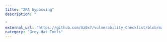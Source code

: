 ```yaml
---
title: "2FA bypassing"
description: "

"
external_url: "https://github.com/Az0x7/vulnerability-Checklist/blob/main/2FA%20Bypass/2FA%20bypass.md"
category: "Grey Hat Tools"
---
```


